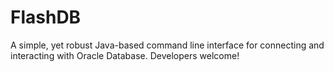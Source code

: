 # FlashDB
A simple, yet robust Java-based command line interface for connecting and interacting with Oracle Database.
Developers welcome!
